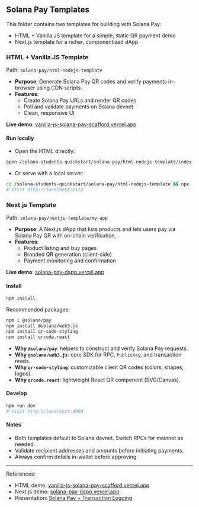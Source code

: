## Solana Pay Templates

This folder contains two templates for building with Solana Pay:

- HTML + Vanilla JS template for a simple, static QR payment demo
- Next.js template for a richer, componentized dApp

### HTML + Vanilla JS Template

Path: `solana-pay/html-nodejs-template`

- **Purpose**: Generate Solana Pay QR codes and verify payments in-browser using CDN scripts.
- **Features**:
  - Create Solana Pay URLs and render QR codes
  - Poll and validate payments on Solana devnet
  - Clean, responsive UI

**Live demo**: [vanilla-js-solana-pay-scafford.vercel.app](https://vanilla-js-solana-pay-scafford.vercel.app/)

#### Run locally

- Open the HTML directly:
```bash
open /solana-students-quickstart/solana-pay/html-nodejs-template/index.html
```

- Or serve with a local server:
```bash
cd /solana-students-quickstart/solana-pay/html-nodejs-template && npx --yes http-server -p 5173 -c-1 .
# Visit http://localhost:5173
```

### Next.js Template

Path: `solana-pay/nextjs-template/my-app`

- **Purpose**: A Next.js dApp that lists products and lets users pay via Solana Pay QR with on-chain verification.
- **Features**:
  - Product listing and buy pages
  - Branded QR generation (client-side)
  - Payment monitoring and confirmation

**Live demo**: [solana-pay-dapp.vercel.app](https://solana-pay-dapp.vercel.app/)

#### Install
```bash
npm install
```

Recommended packages:
```bash
npm i @solana/pay
npm install @solana/web3.js
npm install qr-code-styling
npm install qrcode.react
```

- **Why `@solana/pay`**: helpers to construct and verify Solana Pay requests.
- **Why `@solana/web3.js`**: core SDK for RPC, `PublicKey`, and transaction reads.
- **Why `qr-code-styling`**: customizable client QR codes (colors, shapes, logos).
- **Why `qrcode.react`**: lightweight React QR component (SVG/Canvas).

#### Develop
```bash
npm run dev
# Visit http://localhost:3000
```

#### Notes
- Both templates default to Solana devnet. Switch RPCs for mainnet as needed.
- Validate recipient addresses and amounts before initiating payments.
- Always confirm details in-wallet before approving.

---

References:
- HTML demo: [vanilla-js-solana-pay-scafford.vercel.app](https://vanilla-js-solana-pay-scafford.vercel.app/)
- Next.js demo: [solana-pay-dapp.vercel.app](https://solana-pay-dapp.vercel.app/)
 - Presentation: [Solana Pay + Transaction Logging](https://docs.google.com/presentation/d/1s7VqpGtkoRDcS86EXNfCYOKrHDW26FbeaALOOLL5ilU/edit?slide=id.g377deacc26f_0_0#slide=id.g377deacc26f_0_0)

